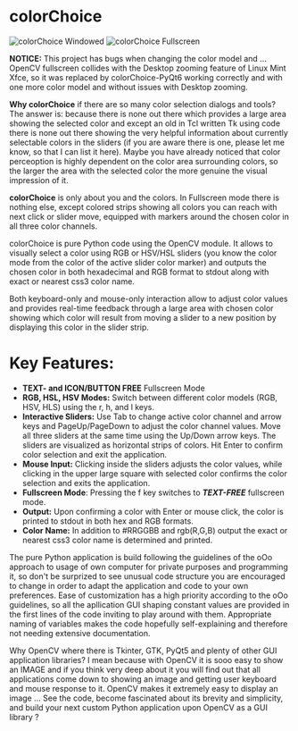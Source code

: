 # colorChoice

![colorChoice Windowed](colorChoiceWindowed.png "May the power of oOo be with you!")
![colorChoice Fullscreen](colorChoiceFullscreen.png "May the power of oOo be with you!")

<b>NOTICE:</b> This project has bugs when changing the color model and ... OpenCV fullscreen collides with the Desktop zooming feature of Linux Mint Xfce, so it was replaced by colorChoice-PyQt6 working correctly and with one more color model and without issues with Desktop zooming. 

<b>Why colorChoice</b> if there are so many color selection dialogs and tools? The answer is: because there is none out there which provides a large area showing the selected color and except an old in Tcl written Tk using code there is none out there showing the very helpful information about currently selectable colors in the sliders (if you are aware there is one, please let me know, so that I can list it here). Maybe you have already noticed that color perceoption is highly dependent on the color area surrounding colors, so the larger the area with the selected color the more genuine the visual impression of it. 

<b>colorChoice</b> is only about you and the colors. In Fullscreen mode there is nothing else, except colored strips showing all colors you can reach with next click or slider move, equipped with markers around the chosen color in all three color channels. 

colorChoice is pure Python code using the OpenCV module. It allows to visually select a color using RGB or HSV/HSL sliders (you know the color mode from the color of the active slider color marker) and outputs the chosen color in both hexadecimal and RGB format to stdout along with exact or nearest css3 color name. 

Both keyboard-only and mouse-only interaction allow to adjust color values and provides real-time feedback through a large area with chosen color showing which color will result from moving a slider to a new position by displaying this color in the slider strip.

# Key Features:
<ul><li><b>TEXT- and ICON/BUTTON FREE</b> Fullscreen Mode</li>
</li><li><b>RGB, HSL, HSV Modes:</b> Switch between different color models (RGB, HSV, HLS) using the r, h, and l keys.
</li><li><b>	Interactive Sliders:</b> Use Tab to change active color channel and arrow keys and PageUp/PageDown to adjust the color channel values. Move all three sliders at the same time using the Up/Down arrow keys. The sliders are visualized as horizontal strips of colors. Hit Enter to confirm color selection and exit the application. 
</li><li><b>Mouse Input:</b> Clicking inside the sliders adjusts the color values, while clicking in the upper large square with selected color confirms the color selection and exits the application.
</li><li><b>Fullscreen Mode</b>: Pressing the f key switches to <b><i>TEXT-FREE</i></b> fullscreen mode.
</li><li><b>Output:</b> Upon confirming a color with Enter or mouse click, the color is printed to stdout in both hex and RGB formats.
</li><li><b>Color Name:</b> In addition to #RRGGBB and rgb(R,G,B) output the exact or nearest css3 color name is determined and printed.
</li></ul>

The pure Python application is build following the guidelines of the oOo approach to usage of own computer for private purposes and programming it, so don't be surprized to see unusual code structure you are encouraged to change in order to adapt the application and code to your own preferences. Ease of customization has a high priority according to the oOo guidelines, so all the apllication GUI shaping constant values are provided in the first lines of the code inviting to play around with them. Appropriate naming of variables makes the code hopefully self-explaining  and therefore not needing extensive documentation. 

Why OpenCV where there is Tkinter, GTK, PyQt5 and plenty of other GUI application libraries? I mean because with  OpenCV it is sooo easy to show an IMAGE and if you think very deep about it you will find out that all applications come down to showing an image and getting user keyboard and mouse response to it. OpenCV makes it extremely easy to display an image ... See the code, become fascinated about its brevity and simplicity, and build your next custom Python application upon OpenCV as a GUI library ?
